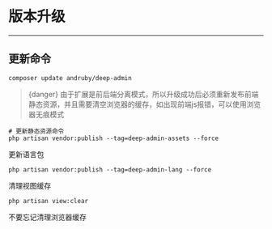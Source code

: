 # 版本升级
---

## 更新命令
```shell script
composer update andruby/deep-admin
```
> {danger} 由于扩展是前后端分离模式，所以升级成功后必须重新发布前端静态资源，并且需要清空浏览器的缓存，如出现前端js报错，可以使用浏览器无痕模式

```shell script
# 更新静态资源命令
php artisan vendor:publish --tag=deep-admin-assets --force
```

更新语言包
```shell script
php artisan vendor:publish --tag=deep-admin-lang --force
```

清理视图缓存
```shell script
php artisan view:clear
```

不要忘记清理浏览器缓存
